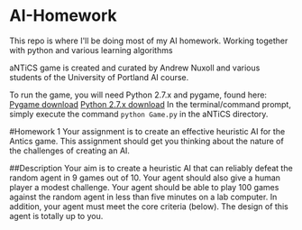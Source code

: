 # AI-Homework
This repo is where I'll be doing most of my AI homework. Working together with python and various learning algorithms

aNTiCS game is created and curated by Andrew Nuxoll and various students of the University of Portland AI course.

To run the game, you will need Python 2.7.x and pygame, found here:
    [Pygame download](http://www.pygame.org/download.shtml)
    [Python 2.7.x download](https://www.python.org/downloads/release/python-2713/)
In the terminal/command prompt, simply execute the command `python Game.py` in the aNTiCS directory.

#Homework 1
Your assignment is to create an effective heuristic AI for the Antics game.
This assignment should get you thinking about the nature of the challenges
of creating an AI.

##Description
Your aim is to create a heuristic AI that can reliably defeat the random agent
in 9 games out of 10. Your agent should also give a human player a modest
challenge. Your agent should be able to play 100 games against the random
agent in less than five minutes on a lab computer. In addition, your agent
must meet the core criteria (below). The design of this agent is totally up to
you.
